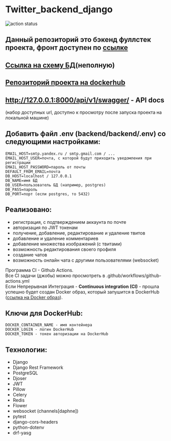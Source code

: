# Twitter_backend_django

![action status](https://github.com/Aizzzen/twitter_backend_django/actions/workflows/github-actions.yml/badge.svg)


## Данный репозиторий это бэкенд фуллстек проекта, фронт доступен по <a href="https://github.com/Aizzzen/twitter_frontend_react_ts">ссылке</a>
## <a href="https://lucid.app/lucidchart/164f361f-9f76-4375-bf24-557551398f2d/edit?invitationId=inv_50e356ce-5d36-4c81-9a5f-4df08f3e924f&page=0_0#">Ссылка на схему БД</a>(неполную)
## <a href="https://hub.docker.com/repository/docker/gadamurov/twitter_backend_django/general">Репозиторий проекта на dockerhub</a>

## http://127.0.0.1:8000/api/v1/swagger/ - API docs
(набор доступных url, доступно к просмотру после запуска проекта на локальной машине)

## Добавить файл .env (backend/backend/.env) со следующими настройками:
    EMAIL_HOST=smtp.yandex.ru / smtp.gmail.com / ...
    EMAIL_HOST_USER=почта, с которой будут приходить уведомления при регистрации
    EMAIL_HOST_PASSWORD=пароль от почты
    DEFAULT_FROM_EMAIL=почта
    DB_HOST=localhost / 127.0.0.1
    DB_NAME=имя БД
    DB_USER=пользователь БД (например, postgres)
    DB_PASS=пароль
    DB_PORT=порт (если postgres, то 5432)

## Реализовано:
- регистрация, с подтверждением аккаунта по почте
- авторизация по JWT токенам
- получение, добавление, редактирование и удаление твитов
- добавление и удаление комментариев
- добавление множества изображений (с твитами)
- возможность редактирования своего профиля
- создание чатов
- возможность онлайн чата с другими пользователями (websocket)

Программа CI - Github Actions. </br>
Все CI задачи (джобы) можно просмотреть в .github/workflows/github-actions.yml </br>
Если Непрерывная Интеграция - <b>Continuous integration (CI)</b> - прошла успешно
будет создан Docker образ, который запушится в DockerHub (<a href='https://hub.docker.com/repository/docker/gadamurov/twitter_backend_django/general'>ссылка на Docker образ</a>). </br> 

## Ключи для DockerHub:
    DOCKER_CONTAINER_NAME - имя контейнера
    DOCKER_LOGIN - логин DockerHub
    DOCKER_TOKEN - токен авторизации на DockerHub

## Технологии:
- Django
- Django Rest Framework
- PostgreSQL
- Djoser
- JWT
- Pillow
- Celery
- Redis
- Flower
- websocket (channels[daphne])
- pytest
- django-cors-headers
- python-dotenv
- drf-yasg
